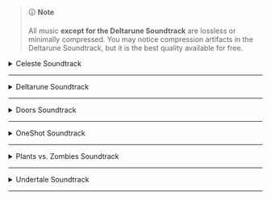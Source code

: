 > 🛈 **Note**
>
> All music **except for the Deltarune Soundtrack** are lossless or minimally compressed. You may notice compression artifacts in the Deltarune Soundtrack, but it is the best quality available for free.

<!-- files -->
<details>
<hr>
<summary>Celeste Soundtrack</summary>
<a href="Celeste Soundtrack/Celeste Original Soundtrack.png">Celeste Original Soundtrack.png</a><br>
<a href="Celeste Soundtrack/Prologue.mp3">Prologue.mp3</a><br>
<a href="Celeste Soundtrack/First Steps.mp3">First Steps.mp3</a><br>
<a href="Celeste Soundtrack/Resurrections.mp3">Resurrections.mp3</a><br>
<a href="Celeste Soundtrack/Awake.mp3">Awake.mp3</a><br>
<a href="Celeste Soundtrack/Postcard from Celeste Mountain.mp3">Postcard from Celeste Mountain.mp3</a><br>
<a href="Celeste Soundtrack/Checking In.mp3">Checking In.mp3</a><br>
<a href="Celeste Soundtrack/Spirit of Hospitality.mp3">Spirit of Hospitality.mp3</a><br>
<a href="Celeste Soundtrack/Scattered and Lost.mp3">Scattered and Lost.mp3</a><br>
<a href="Celeste Soundtrack/Golden.mp3">Golden.mp3</a><br>
<a href="Celeste Soundtrack/Anxiety.mp3">Anxiety.mp3</a><br>
<a href="Celeste Soundtrack/Quiet and Falling.mp3">Quiet and Falling.mp3</a><br>
<a href="Celeste Soundtrack/In the Mirror.mp3">In the Mirror.mp3</a><br>
<a href="Celeste Soundtrack/Madeline and Theo.mp3">Madeline and Theo.mp3</a><br>
<a href="Celeste Soundtrack/Starjump.mp3">Starjump.mp3</a><br>
<a href="Celeste Soundtrack/Reflection.mp3">Reflection.mp3</a><br>
<a href="Celeste Soundtrack/Confronting Myself.mp3">Confronting Myself.mp3</a><br>
<a href="Celeste Soundtrack/Little Goth.mp3">Little Goth.mp3</a><br>
<a href="Celeste Soundtrack/Reach for the Summit.mp3">Reach for the Summit.mp3</a><br>
<a href="Celeste Soundtrack/Exhale.mp3">Exhale.mp3</a><br>
<a href="Celeste Soundtrack/Heart of the Mountain.mp3">Heart of the Mountain.mp3</a><br>
<a href="Celeste Soundtrack/My Dearest Friends.mp3">My Dearest Friends.mp3</a><br>
</details><hr>
<details>
<hr>
<summary>Deltarune Soundtrack</summary>
<details>
<hr>
<summary>Chapter 1</summary>
<a href="Deltarune Soundtrack/Chapter 1/Deltarune Chapter 1 Soundtrack.png">Deltarune Chapter 1 Soundtrack.png</a><br>
<a href="Deltarune Soundtrack/Chapter 1/ANOTHER HIM.mp3">ANOTHER HIM.mp3</a><br>
<a href="Deltarune Soundtrack/Chapter 1/Beginning.mp3">Beginning.mp3</a><br>
<a href="Deltarune Soundtrack/Chapter 1/School.mp3">School.mp3</a><br>
<a href="Deltarune Soundtrack/Chapter 1/Susie.mp3">Susie.mp3</a><br>
<a href="Deltarune Soundtrack/Chapter 1/The Door.mp3">The Door.mp3</a><br>
<a href="Deltarune Soundtrack/Chapter 1/Cliffs.mp3">Cliffs.mp3</a><br>
<a href="Deltarune Soundtrack/Chapter 1/The Chase.mp3">The Chase.mp3</a><br>
<a href="Deltarune Soundtrack/Chapter 1/The Legend.mp3">The Legend.mp3</a><br>
<a href="Deltarune Soundtrack/Chapter 1/Lancer.mp3">Lancer.mp3</a><br>
<a href="Deltarune Soundtrack/Chapter 1/Rude Buster.mp3">Rude Buster.mp3</a><br>
<a href="Deltarune Soundtrack/Chapter 1/Empty Town.mp3">Empty Town.mp3</a><br>
<a href="Deltarune Soundtrack/Chapter 1/Weird Birds.mp3">Weird Birds.mp3</a><br>
<a href="Deltarune Soundtrack/Chapter 1/Field of Hopes and Dreams.mp3">Field of Hopes and Dreams.mp3</a><br>
<a href="Deltarune Soundtrack/Chapter 1/Fanfare (From Rose of Winter).mp3">Fanfare (From Rose of Winter).mp3</a><br>
<a href="Deltarune Soundtrack/Chapter 1/Lantern.mp3">Lantern.mp3</a><br>
<a href="Deltarune Soundtrack/Chapter 1/I'm Very Bad.mp3">I'm Very Bad.mp3</a><br>
<a href="Deltarune Soundtrack/Chapter 1/Checker Dance.mp3">Checker Dance.mp3</a><br>
<a href="Deltarune Soundtrack/Chapter 1/Quiet Autumn.mp3">Quiet Autumn.mp3</a><br>
<a href="Deltarune Soundtrack/Chapter 1/Scarlet Forest.mp3">Scarlet Forest.mp3</a><br>
<a href="Deltarune Soundtrack/Chapter 1/Thrash Machine.mp3">Thrash Machine.mp3</a><br>
<a href="Deltarune Soundtrack/Chapter 1/Vs. Lancer.mp3">Vs. Lancer.mp3</a><br>
<a href="Deltarune Soundtrack/Chapter 1/Basement.mp3">Basement.mp3</a><br>
<a href="Deltarune Soundtrack/Chapter 1/Imminent Death.mp3">Imminent Death.mp3</a><br>
<a href="Deltarune Soundtrack/Chapter 1/Vs. Susie.mp3">Vs. Susie.mp3</a><br>
<a href="Deltarune Soundtrack/Chapter 1/Card Castle.mp3">Card Castle.mp3</a><br>
<a href="Deltarune Soundtrack/Chapter 1/Rouxls Kaard.mp3">Rouxls Kaard.mp3</a><br>
<a href="Deltarune Soundtrack/Chapter 1/April 2012.mp3">April 2012.mp3</a><br>
<a href="Deltarune Soundtrack/Chapter 1/Hip Shop.mp3">Hip Shop.mp3</a><br>
<a href="Deltarune Soundtrack/Chapter 1/Gallery.mp3">Gallery.mp3</a><br>
<a href="Deltarune Soundtrack/Chapter 1/Chaos King.mp3">Chaos King.mp3</a><br>
<a href="Deltarune Soundtrack/Chapter 1/Darkness Falls.mp3">Darkness Falls.mp3</a><br>
<a href="Deltarune Soundtrack/Chapter 1/The Circus.mp3">The Circus.mp3</a><br>
<a href="Deltarune Soundtrack/Chapter 1/THE WORLD REVOLVING.mp3">THE WORLD REVOLVING.mp3</a><br>
<a href="Deltarune Soundtrack/Chapter 1/Friendship.mp3">Friendship.mp3</a><br>
<a href="Deltarune Soundtrack/Chapter 1/THE HOLY.mp3">THE HOLY.mp3</a><br>
<a href="Deltarune Soundtrack/Chapter 1/Your Power.mp3">Your Power.mp3</a><br>
<a href="Deltarune Soundtrack/Chapter 1/A Town Called Hometown.mp3">A Town Called Hometown.mp3</a><br>
<a href="Deltarune Soundtrack/Chapter 1/You Can Always Come Home.mp3">You Can Always Come Home.mp3</a><br>
<a href="Deltarune Soundtrack/Chapter 1/Don't Forget.mp3">Don't Forget.mp3</a><br>
<a href="Deltarune Soundtrack/Chapter 1/Before the Story.mp3">Before the Story.mp3</a><br>
<a href="Deltarune Soundtrack/Chapter 1/Dogcheck.mp3">Dogcheck.mp3</a><br>
</details><hr>
<details>
<hr>
<summary>Chapter 2</summary>
<a href="Deltarune Soundtrack/Chapter 2/Deltarune Chapter 2 Soundtrack.png">Deltarune Chapter 2 Soundtrack.png</a><br>
<a href="Deltarune Soundtrack/Chapter 2/Faint Glow.mp3">Faint Glow.mp3</a><br>
<a href="Deltarune Soundtrack/Chapter 2/Girl Next Door.mp3">Girl Next Door.mp3</a><br>
<a href="Deltarune Soundtrack/Chapter 2/My Castle Town.mp3">My Castle Town.mp3</a><br>
<a href="Deltarune Soundtrack/Chapter 2/Ohhhhohohoho!.mp3">Ohhhhohohoho!.mp3</a><br>
<a href="Deltarune Soundtrack/Chapter 2/Queen.mp3">Queen.mp3</a><br>
<a href="Deltarune Soundtrack/Chapter 2/A CYBER'S WORLD.mp3">A CYBER'S WORLD.mp3</a><br>
<a href="Deltarune Soundtrack/Chapter 2/A Simple Diversion.mp3">A Simple Diversion.mp3</a><br>
<a href="Deltarune Soundtrack/Chapter 2/Almost To The Guys!.mp3">Almost To The Guys!.mp3</a><br>
<a href="Deltarune Soundtrack/Chapter 2/Cool Beat.mp3">Cool Beat.mp3</a><br>
<a href="Deltarune Soundtrack/Chapter 2/When I Get Mad I Dance Like This.mp3">When I Get Mad I Dance Like This.mp3</a><br>
<a href="Deltarune Soundtrack/Chapter 2/Cyber Battle (Solo).mp3">Cyber Battle (Solo).mp3</a><br>
<a href="Deltarune Soundtrack/Chapter 2/When I Get Happy I Dance Like This.mp3">When I Get Happy I Dance Like This.mp3</a><br>
<a href="Deltarune Soundtrack/Chapter 2/Sound Studio.mp3">Sound Studio.mp3</a><br>
<a href="Deltarune Soundtrack/Chapter 2/Berdly.mp3">Berdly.mp3</a><br>
<a href="Deltarune Soundtrack/Chapter 2/Smart Race.mp3">Smart Race.mp3</a><br>
<a href="Deltarune Soundtrack/Chapter 2/Faint Courage (Game Over).mp3">Faint Courage (Game Over).mp3</a><br>
<a href="Deltarune Soundtrack/Chapter 2/WELCOME TO THE CITY.mp3">WELCOME TO THE CITY.mp3</a><br>
<a href="Deltarune Soundtrack/Chapter 2/Mini Studio.mp3">Mini Studio.mp3</a><br>
<a href="Deltarune Soundtrack/Chapter 2/Holiday Studio.mp3">Holiday Studio.mp3</a><br>
<a href="Deltarune Soundtrack/Chapter 2/Cool Mixtape.mp3">Cool Mixtape.mp3</a><br>
<a href="Deltarune Soundtrack/Chapter 2/HEY EVERY !.mp3">HEY EVERY !.mp3</a><br>
<a href="Deltarune Soundtrack/Chapter 2/Spamton.mp3">Spamton.mp3</a><br>
<a href="Deltarune Soundtrack/Chapter 2/NOW'S YOUR CHANCE TO BE A.mp3">NOW'S YOUR CHANCE TO BE A.mp3</a><br>
<a href="Deltarune Soundtrack/Chapter 2/Elegant Enterance.mp3">Elegant Enterance.mp3</a><br>
<a href="Deltarune Soundtrack/Chapter 2/Bluebird of Misfortune.mp3">Bluebird of Misfortune.mp3</a><br>
<a href="Deltarune Soundtrack/Chapter 2/Pandora Palace.mp3">Pandora Palace.mp3</a><br>
<a href="Deltarune Soundtrack/Chapter 2/KEYGEN.mp3">KEYGEN.mp3</a><br>
<a href="Deltarune Soundtrack/Chapter 2/Acid Tunnel of Love.mp3">Acid Tunnel of Love.mp3</a><br>
<a href="Deltarune Soundtrack/Chapter 2/It's Pronounced  Rules.mp3">It's Pronounced  Rules.mp3</a><br>
<a href="Deltarune Soundtrack/Chapter 2/Lost Girl.mp3">Lost Girl.mp3</a><br>
<a href="Deltarune Soundtrack/Chapter 2/Ferris Wheel.mp3">Ferris Wheel.mp3</a><br>
<a href="Deltarune Soundtrack/Chapter 2/Attack of the Killer Queen.mp3">Attack of the Killer Queen.mp3</a><br>
<a href="Deltarune Soundtrack/Chapter 2/Giga Size.mp3">Giga Size.mp3</a><br>
<a href="Deltarune Soundtrack/Chapter 2/Powers Combined.mp3">Powers Combined.mp3</a><br>
<a href="Deltarune Soundtrack/Chapter 2/Knock You Down !!.mp3">Knock You Down !!.mp3</a><br>
<a href="Deltarune Soundtrack/Chapter 2/The Dark Truth.mp3">The Dark Truth.mp3</a><br>
<a href="Deltarune Soundtrack/Chapter 2/Digital Roots.mp3">Digital Roots.mp3</a><br>
<a href="Deltarune Soundtrack/Chapter 2/Deal Gone Wrong.mp3">Deal Gone Wrong.mp3</a><br>
<a href="Deltarune Soundtrack/Chapter 2/BIG SHOT.mp3">BIG SHOT.mp3</a><br>
<a href="Deltarune Soundtrack/Chapter 2/A Real Boy!.mp3">A Real Boy!.mp3</a><br>
<a href="Deltarune Soundtrack/Chapter 2/Dialtone.mp3">Dialtone.mp3</a><br>
<a href="Deltarune Soundtrack/Chapter 2/sans..mp3">sans..mp3</a><br>
<a href="Deltarune Soundtrack/Chapter 2/Chill Jailbreak Alarm to Study And Relax To.mp3">Chill Jailbreak Alarm to Study And Relax To.mp3</a><br>
<a href="Deltarune Soundtrack/Chapter 2/You Can Always Come Home.mp3">You Can Always Come Home.mp3</a><br>
<a href="Deltarune Soundtrack/Chapter 2/Until Next Time.mp3">Until Next Time.mp3</a><br>
<a href="Deltarune Soundtrack/Chapter 2/A-pplause for Berdly.mp3">A-pplause for Berdly.mp3</a><br>
<a href="Deltarune Soundtrack/Chapter 2/Berdly Battle (Really Tense Heartbeat Momento Version).mp3">Berdly Battle (Really Tense Heartbeat Momento Version).mp3</a><br>
<a href="Deltarune Soundtrack/Chapter 2/Cyber Battle.mp3">Cyber Battle.mp3</a><br>
<a href="Deltarune Soundtrack/Chapter 2/Determination.mp3">Determination.mp3</a><br>
<a href="Deltarune Soundtrack/Chapter 2/WELCOME TO THE CITY (Alt).mp3">WELCOME TO THE CITY (Alt).mp3</a><br>
</details><hr>
</details><hr>
<details>
<hr>
<summary>Doors Soundtrack</summary>
<details>
<hr>
<summary>Volume 1</summary>
<a href="Doors Soundtrack/Volume 1/Doors (Original Game Soundtrack), Vol. 1.png">Doors (Original Game Soundtrack), Vol. 1.png</a><br>
<a href="Doors Soundtrack/Volume 1/Dawn Of The Doors.mp3">Dawn Of The Doors.mp3</a><br>
<a href="Doors Soundtrack/Volume 1/Elevator Jam.mp3">Elevator Jam.mp3</a><br>
<a href="Doors Soundtrack/Volume 1/Guiding Light.mp3">Guiding Light.mp3</a><br>
<a href="Doors Soundtrack/Volume 1/Here I Come.mp3">Here I Come.mp3</a><br>
<a href="Doors Soundtrack/Volume 1/Unhinged.mp3">Unhinged.mp3</a><br>
</details><hr>
<details>
<hr>
<summary>Volume 2</summary>
<a href="Doors Soundtrack/Volume 2/Doors (Original Game Soundtrack), Vol. 2.png">Doors (Original Game Soundtrack), Vol. 2.png</a><br>
<a href="Doors Soundtrack/Volume 2/Trailer Theme Remix.mp3">Trailer Theme Remix.mp3</a><br>
<a href="Doors Soundtrack/Volume 2/Elevator Jam Remix.mp3">Elevator Jam Remix.mp3</a><br>
<a href="Doors Soundtrack/Volume 2/Curious Light.mp3">Curious Light.mp3</a><br>
<a href="Doors Soundtrack/Volume 2/Jeff's Jingle.mp3">Jeff's Jingle.mp3</a><br>
<a href="Doors Soundtrack/Volume 2/Unhinged II.mp3">Unhinged II.mp3</a><br>
<a href="Doors Soundtrack/Volume 2/Elevator Jammed.mp3">Elevator Jammed.mp3</a><br>
</details><hr>
</details><hr>
<details>
<hr>
<summary>OneShot Soundtrack</summary>
<details>
<hr>
<summary>Solstice</summary>
<a href="OneShot Soundtrack/Solstice/Happily Ever After.jpg">Happily Ever After.jpg</a><br>
<a href="OneShot Soundtrack/Solstice/OneShot Solstice Soundtrack.png">OneShot Solstice Soundtrack.png</a><br>
<a href="OneShot Soundtrack/Solstice/Prelude.flac">Prelude.flac</a><br>
<a href="OneShot Soundtrack/Solstice/Deep Mines.flac">Deep Mines.flac</a><br>
<a href="OneShot Soundtrack/Solstice/Vestige.flac">Vestige.flac</a><br>
<a href="OneShot Soundtrack/Solstice/Sonder (extended).flac">Sonder (extended).flac</a><br>
<a href="OneShot Soundtrack/Solstice/Out of Protocol.flac">Out of Protocol.flac</a><br>
<a href="OneShot Soundtrack/Solstice/Panic.flac">Panic.flac</a><br>
<a href="OneShot Soundtrack/Solstice/Collapse.flac">Collapse.flac</a><br>
<a href="OneShot Soundtrack/Solstice/Navigate (extended).flac">Navigate (extended).flac</a><br>
<a href="OneShot Soundtrack/Solstice/The FIrst Universe.flac">The FIrst Universe.flac</a><br>
<a href="OneShot Soundtrack/Solstice/Aviator.flac">Aviator.flac</a><br>
<a href="OneShot Soundtrack/Solstice/Eleventh hour.flac">Eleventh hour.flac</a><br>
<a href="OneShot Soundtrack/Solstice/Rue.flac">Rue.flac</a><br>
<a href="OneShot Soundtrack/Solstice/The Author.flac">The Author.flac</a><br>
<a href="OneShot Soundtrack/Solstice/The World Machine.flac">The World Machine.flac</a><br>
<a href="OneShot Soundtrack/Solstice/Encounter.flac">Encounter.flac</a><br>
<a href="OneShot Soundtrack/Solstice/Solstice.flac">Solstice.flac</a><br>
<a href="OneShot Soundtrack/Solstice/Sunrise.flac">Sunrise.flac</a><br>
<a href="OneShot Soundtrack/Solstice/In Memory.flac">In Memory.flac</a><br>
<a href="OneShot Soundtrack/Solstice/Epilogue.flac">Epilogue.flac</a><br>
<a href="OneShot Soundtrack/Solstice/Homesick.flac">Homesick.flac</a><br>
<a href="OneShot Soundtrack/Solstice/Inventory.flac">Inventory.flac</a><br>
<a href="OneShot Soundtrack/Solstice/Simpler Secrets.flac">Simpler Secrets.flac</a><br>
<a href="OneShot Soundtrack/Solstice/First Flight.flac">First Flight.flac</a><br>
<a href="OneShot Soundtrack/Solstice/The Simulation.flac">The Simulation.flac</a><br>
<a href="OneShot Soundtrack/Solstice/Ghost in the Machine.flac">Ghost in the Machine.flac</a><br>
<a href="OneShot Soundtrack/Solstice/Happily Ever After.flac">Happily Ever After.flac</a><br>
<a href="OneShot Soundtrack/Solstice/Niko's Theme.flac">Niko's Theme.flac</a><br>
</details><hr>
<a href="OneShot Soundtrack/IT'S TIME TO FIGHT CRIME.jpg">IT'S TIME TO FIGHT CRIME.jpg</a><br>
<a href="OneShot Soundtrack/OneShot Soundtrack.png">OneShot Soundtrack.png</a><br>
<a href="OneShot Soundtrack/Ram.jpg">Ram.jpg</a><br>
<a href="OneShot Soundtrack/My Burden Is Light.flac">My Burden Is Light.flac</a><br>
<a href="OneShot Soundtrack/Someplace I Know.flac">Someplace I Know.flac</a><br>
<a href="OneShot Soundtrack/Puzzle Solved.flac">Puzzle Solved.flac</a><br>
<a href="OneShot Soundtrack/Phosphor.flac">Phosphor.flac</a><br>
<a href="OneShot Soundtrack/The Prophecy.flac">The Prophecy.flac</a><br>
<a href="OneShot Soundtrack/Abandoned Factory.flac">Abandoned Factory.flac</a><br>
<a href="OneShot Soundtrack/Silverpoint.flac">Silverpoint.flac</a><br>
<a href="OneShot Soundtrack/A God's Machine.flac">A God's Machine.flac</a><br>
<a href="OneShot Soundtrack/Rowbot.flac">Rowbot.flac</a><br>
<a href="OneShot Soundtrack/Geothermal.flac">Geothermal.flac</a><br>
<a href="OneShot Soundtrack/Distant.flac">Distant.flac</a><br>
<a href="OneShot Soundtrack/Into The Light.flac">Into The Light.flac</a><br>
<a href="OneShot Soundtrack/Self Contained Universe (Reprise).flac">Self Contained Universe (Reprise).flac</a><br>
<a href="OneShot Soundtrack/Navigate.flac">Navigate.flac</a><br>
<a href="OneShot Soundtrack/To Sleep.flac">To Sleep.flac</a><br>
<a href="OneShot Soundtrack/To Dream.flac">To Dream.flac</a><br>
<a href="OneShot Soundtrack/Flooded Ruins.flac">Flooded Ruins.flac</a><br>
<a href="OneShot Soundtrack/Alula.flac">Alula.flac</a><br>
<a href="OneShot Soundtrack/Children of the Ruins.flac">Children of the Ruins.flac</a><br>
<a href="OneShot Soundtrack/Ram.flac">Ram.flac</a><br>
<a href="OneShot Soundtrack/Pretty Bad.flac">Pretty Bad.flac</a><br>
<a href="OneShot Soundtrack/On Little Cat Feet.flac">On Little Cat Feet.flac</a><br>
<a href="OneShot Soundtrack/Indoors.flac">Indoors.flac</a><br>
<a href="OneShot Soundtrack/Dark Stairwell.flac">Dark Stairwell.flac</a><br>
<a href="OneShot Soundtrack/Sonder.flac">Sonder.flac</a><br>
<a href="OneShot Soundtrack/Pretty nice day, huh....flac">Pretty nice day, huh....flac</a><br>
<a href="OneShot Soundtrack/On Little Cat Feet (ground).flac">On Little Cat Feet (ground).flac</a><br>
<a href="OneShot Soundtrack/Library Stroll.flac">Library Stroll.flac</a><br>
<a href="OneShot Soundtrack/Simple Secrets.flac">Simple Secrets.flac</a><br>
<a href="OneShot Soundtrack/Factory.flac">Factory.flac</a><br>
<a href="OneShot Soundtrack/Library Nap.flac">Library Nap.flac</a><br>
<a href="OneShot Soundtrack/The Tower.flac">The Tower.flac</a><br>
<a href="OneShot Soundtrack/Distant water.flac">Distant water.flac</a><br>
<a href="OneShot Soundtrack/Niko and the World Machine.flac">Niko and the World Machine.flac</a><br>
<a href="OneShot Soundtrack/I'm Here.flac">I'm Here.flac</a><br>
<a href="OneShot Soundtrack/Pretty.flac">Pretty.flac</a><br>
<a href="OneShot Soundtrack/Sun.flac">Sun.flac</a><br>
<a href="OneShot Soundtrack/Self Contained Universe.flac">Self Contained Universe.flac</a><br>
<a href="OneShot Soundtrack/Thanks For Everything.flac">Thanks For Everything.flac</a><br>
<a href="OneShot Soundtrack/OneShot Trailer.flac">OneShot Trailer.flac</a><br>
<a href="OneShot Soundtrack/Countdown.flac">Countdown.flac</a><br>
<a href="OneShot Soundtrack/IT'S TIME TO FIGHT CRIME.flac">IT'S TIME TO FIGHT CRIME.flac</a><br>
</details><hr>
<details>
<hr>
<summary>Plants vs. Zombies Soundtrack</summary>
<details>
<hr>
<summary>Normal-Horde Variants</summary>
<a href="Plants vs. Zombies Soundtrack/Normal-Horde Variants/Grasswalk (Normal).flac">Grasswalk (Normal).flac</a><br>
<a href="Plants vs. Zombies Soundtrack/Normal-Horde Variants/Grasswalk (Horde).flac">Grasswalk (Horde).flac</a><br>
<a href="Plants vs. Zombies Soundtrack/Normal-Horde Variants/Watery Graves (Normal).flac">Watery Graves (Normal).flac</a><br>
<a href="Plants vs. Zombies Soundtrack/Normal-Horde Variants/Watery Graves (Horde).flac">Watery Graves (Horde).flac</a><br>
<a href="Plants vs. Zombies Soundtrack/Normal-Horde Variants/Rigor Mormist (Normal).flac">Rigor Mormist (Normal).flac</a><br>
<a href="Plants vs. Zombies Soundtrack/Normal-Horde Variants/Rigor Mormist (Horde).flac">Rigor Mormist (Horde).flac</a><br>
<a href="Plants vs. Zombies Soundtrack/Normal-Horde Variants/Graze the Roof (Horde).flac">Graze the Roof (Horde).flac</a><br>
<a href="Plants vs. Zombies Soundtrack/Normal-Horde Variants/Graze the Roof (Normal).flac">Graze the Roof (Normal).flac</a><br>
</details><hr>
<a href="Plants vs. Zombies Soundtrack/Plants vs. Zombies Soundtrack.jpg">Plants vs. Zombies Soundtrack.jpg</a><br>
<a href="Plants vs. Zombies Soundtrack/Crazy Dave (Intro Theme).flac">Crazy Dave (Intro Theme).flac</a><br>
<a href="Plants vs. Zombies Soundtrack/Choose Your Seeds.flac">Choose Your Seeds.flac</a><br>
<a href="Plants vs. Zombies Soundtrack/Grasswalk.flac">Grasswalk.flac</a><br>
<a href="Plants vs. Zombies Soundtrack/Moongrains.flac">Moongrains.flac</a><br>
<a href="Plants vs. Zombies Soundtrack/Moongrains (Horde).flac">Moongrains (Horde).flac</a><br>
<a href="Plants vs. Zombies Soundtrack/Watery Graves.flac">Watery Graves.flac</a><br>
<a href="Plants vs. Zombies Soundtrack/Rigor Mormist.flac">Rigor Mormist.flac</a><br>
<a href="Plants vs. Zombies Soundtrack/Graze the Roof.flac">Graze the Roof.flac</a><br>
<a href="Plants vs. Zombies Soundtrack/Loonboon.flac">Loonboon.flac</a><br>
<a href="Plants vs. Zombies Soundtrack/Cerebrawl.flac">Cerebrawl.flac</a><br>
<a href="Plants vs. Zombies Soundtrack/Zen Garden.flac">Zen Garden.flac</a><br>
<a href="Plants vs. Zombies Soundtrack/Ultimate Battle.flac">Ultimate Battle.flac</a><br>
<a href="Plants vs. Zombies Soundtrack/Brainiac Maniac.flac">Brainiac Maniac.flac</a><br>
</details><hr>
<details>
<hr>
<summary>Undertale Soundtrack</summary>
<a href="Undertale Soundtrack/Undertale Soundtrack.png">Undertale Soundtrack.png</a><br>
<a href="Undertale Soundtrack/Once Upon A Time.mp3">Once Upon A Time.mp3</a><br>
<a href="Undertale Soundtrack/Start Menu.mp3">Start Menu.mp3</a><br>
<a href="Undertale Soundtrack/Your Best Friend.mp3">Your Best Friend.mp3</a><br>
<a href="Undertale Soundtrack/Fallen Down.mp3">Fallen Down.mp3</a><br>
<a href="Undertale Soundtrack/Ruins.mp3">Ruins.mp3</a><br>
<a href="Undertale Soundtrack/Uwa!! So Temperate♫.mp3">Uwa!! So Temperate♫.mp3</a><br>
<a href="Undertale Soundtrack/Anticipation.mp3">Anticipation.mp3</a><br>
<a href="Undertale Soundtrack/Unnecessary Tension.mp3">Unnecessary Tension.mp3</a><br>
<a href="Undertale Soundtrack/Enemy Approaching.mp3">Enemy Approaching.mp3</a><br>
<a href="Undertale Soundtrack/Ghost Fight.mp3">Ghost Fight.mp3</a><br>
<a href="Undertale Soundtrack/Determination.mp3">Determination.mp3</a><br>
<a href="Undertale Soundtrack/Home.mp3">Home.mp3</a><br>
<a href="Undertale Soundtrack/Home (Music Box).mp3">Home (Music Box).mp3</a><br>
<a href="Undertale Soundtrack/Heartache.mp3">Heartache.mp3</a><br>
<a href="Undertale Soundtrack/sans.mp3">sans.mp3</a><br>
<a href="Undertale Soundtrack/Nyeh Heh Heh!.mp3">Nyeh Heh Heh!.mp3</a><br>
<a href="Undertale Soundtrack/Snowy.mp3">Snowy.mp3</a><br>
<a href="Undertale Soundtrack/Uwa!! So Holiday♫.mp3">Uwa!! So Holiday♫.mp3</a><br>
<a href="Undertale Soundtrack/Dogbass.mp3">Dogbass.mp3</a><br>
<a href="Undertale Soundtrack/Mysterious Place.mp3">Mysterious Place.mp3</a><br>
<a href="Undertale Soundtrack/Dogsong.mp3">Dogsong.mp3</a><br>
<a href="Undertale Soundtrack/Snowdin Town.mp3">Snowdin Town.mp3</a><br>
<a href="Undertale Soundtrack/Shop.mp3">Shop.mp3</a><br>
<a href="Undertale Soundtrack/Bonetrousle.mp3">Bonetrousle.mp3</a><br>
<a href="Undertale Soundtrack/Dating Start!.mp3">Dating Start!.mp3</a><br>
<a href="Undertale Soundtrack/Dating Tense!.mp3">Dating Tense!.mp3</a><br>
<a href="Undertale Soundtrack/Dating Fight!.mp3">Dating Fight!.mp3</a><br>
<a href="Undertale Soundtrack/Premonition.mp3">Premonition.mp3</a><br>
<a href="Undertale Soundtrack/Danger Mystery.mp3">Danger Mystery.mp3</a><br>
<a href="Undertale Soundtrack/Undyne.mp3">Undyne.mp3</a><br>
<a href="Undertale Soundtrack/Waterfall.mp3">Waterfall.mp3</a><br>
<a href="Undertale Soundtrack/Run!.mp3">Run!.mp3</a><br>
<a href="Undertale Soundtrack/Quiet Water.mp3">Quiet Water.mp3</a><br>
<a href="Undertale Soundtrack/Memory.mp3">Memory.mp3</a><br>
<a href="Undertale Soundtrack/Bird That Carries You Over A Disproportionately Small Gap.mp3">Bird That Carries You Over A Disproportionately Small Gap.mp3</a><br>
<a href="Undertale Soundtrack/Dummy!.mp3">Dummy!.mp3</a><br>
<a href="Undertale Soundtrack/Pathetic House.mp3">Pathetic House.mp3</a><br>
<a href="Undertale Soundtrack/Spooktune.mp3">Spooktune.mp3</a><br>
<a href="Undertale Soundtrack/Spookwave.mp3">Spookwave.mp3</a><br>
<a href="Undertale Soundtrack/Ghouliday.mp3">Ghouliday.mp3</a><br>
<a href="Undertale Soundtrack/Chill.mp3">Chill.mp3</a><br>
<a href="Undertale Soundtrack/Thundersnail.mp3">Thundersnail.mp3</a><br>
<a href="Undertale Soundtrack/Temmie Village.mp3">Temmie Village.mp3</a><br>
<a href="Undertale Soundtrack/Tem Shop.mp3">Tem Shop.mp3</a><br>
<a href="Undertale Soundtrack/NGAHHH!!.mp3">NGAHHH!!.mp3</a><br>
<a href="Undertale Soundtrack/Spear of Justice.mp3">Spear of Justice.mp3</a><br>
<a href="Undertale Soundtrack/Ooo.mp3">Ooo.mp3</a><br>
<a href="Undertale Soundtrack/Alphys.mp3">Alphys.mp3</a><br>
<a href="Undertale Soundtrack/It's Showtime!.mp3">It's Showtime!.mp3</a><br>
<a href="Undertale Soundtrack/Metal Crusher.mp3">Metal Crusher.mp3</a><br>
<a href="Undertale Soundtrack/Another Medium.mp3">Another Medium.mp3</a><br>
<a href="Undertale Soundtrack/Uwa!! So HEATS!!♫.mp3">Uwa!! So HEATS!!♫.mp3</a><br>
<a href="Undertale Soundtrack/Stronger Monsters.mp3">Stronger Monsters.mp3</a><br>
<a href="Undertale Soundtrack/Hotel.mp3">Hotel.mp3</a><br>
<a href="Undertale Soundtrack/Can You Really Call This A Hotel, I Didn't Receive A Mint On My Pillow Or Anything.mp3">Can You Really Call This A Hotel, I Didn't Receive A Mint On My Pillow Or Anything.mp3</a><br>
<a href="Undertale Soundtrack/Confession.mp3">Confession.mp3</a><br>
<a href="Undertale Soundtrack/Live Report.mp3">Live Report.mp3</a><br>
<a href="Undertale Soundtrack/Death Report.mp3">Death Report.mp3</a><br>
<a href="Undertale Soundtrack/Spider Dance.mp3">Spider Dance.mp3</a><br>
<a href="Undertale Soundtrack/Wrong Enemy !-.mp3">Wrong Enemy !-.mp3</a><br>
<a href="Undertale Soundtrack/Oh! One True Love.mp3">Oh! One True Love.mp3</a><br>
<a href="Undertale Soundtrack/Oh! Dungeon.mp3">Oh! Dungeon.mp3</a><br>
<a href="Undertale Soundtrack/It's Raining Somewhere Else.mp3">It's Raining Somewhere Else.mp3</a><br>
<a href="Undertale Soundtrack/CORE Approach.mp3">CORE Approach.mp3</a><br>
<a href="Undertale Soundtrack/CORE.mp3">CORE.mp3</a><br>
<a href="Undertale Soundtrack/Last Episode!.mp3">Last Episode!.mp3</a><br>
<a href="Undertale Soundtrack/Oh My.mp3">Oh My.mp3</a><br>
<a href="Undertale Soundtrack/Death by Glamour.mp3">Death by Glamour.mp3</a><br>
<a href="Undertale Soundtrack/For the Fans.mp3">For the Fans.mp3</a><br>
<a href="Undertale Soundtrack/Long Elevator.mp3">Long Elevator.mp3</a><br>
<a href="Undertale Soundtrack/Undertale.mp3">Undertale.mp3</a><br>
<a href="Undertale Soundtrack/Song That Might Play When You Fight Sans.mp3">Song That Might Play When You Fight Sans.mp3</a><br>
<a href="Undertale Soundtrack/The Choice.mp3">The Choice.mp3</a><br>
<a href="Undertale Soundtrack/Small Shock.mp3">Small Shock.mp3</a><br>
<a href="Undertale Soundtrack/Barrier.mp3">Barrier.mp3</a><br>
<a href="Undertale Soundtrack/Bergentrückung.mp3">Bergentrückung.mp3</a><br>
<a href="Undertale Soundtrack/ASGORE.mp3">ASGORE.mp3</a><br>
<a href="Undertale Soundtrack/You Idiot.mp3">You Idiot.mp3</a><br>
<a href="Undertale Soundtrack/Your Best Nightmare.mp3">Your Best Nightmare.mp3</a><br>
<a href="Undertale Soundtrack/Finale.mp3">Finale.mp3</a><br>
<a href="Undertale Soundtrack/An Ending.mp3">An Ending.mp3</a><br>
<a href="Undertale Soundtrack/She's Playing Piano.mp3">She's Playing Piano.mp3</a><br>
<a href="Undertale Soundtrack/Here We Are.mp3">Here We Are.mp3</a><br>
<a href="Undertale Soundtrack/Amalgam.mp3">Amalgam.mp3</a><br>
<a href="Undertale Soundtrack/Fallen Down (Reprise).mp3">Fallen Down (Reprise).mp3</a><br>
<a href="Undertale Soundtrack/Don't Give Up.mp3">Don't Give Up.mp3</a><br>
<a href="Undertale Soundtrack/Hopes and Dreams.mp3">Hopes and Dreams.mp3</a><br>
<a href="Undertale Soundtrack/Burn in Despair!.mp3">Burn in Despair!.mp3</a><br>
<a href="Undertale Soundtrack/SAVE the World.mp3">SAVE the World.mp3</a><br>
<a href="Undertale Soundtrack/His Theme.mp3">His Theme.mp3</a><br>
<a href="Undertale Soundtrack/Final Power.mp3">Final Power.mp3</a><br>
<a href="Undertale Soundtrack/Reunited.mp3">Reunited.mp3</a><br>
<a href="Undertale Soundtrack/Menu (Full).mp3">Menu (Full).mp3</a><br>
<a href="Undertale Soundtrack/Respite.mp3">Respite.mp3</a><br>
<a href="Undertale Soundtrack/Bring It In, Guys!.mp3">Bring It In, Guys!.mp3</a><br>
<a href="Undertale Soundtrack/Last Goodbye.mp3">Last Goodbye.mp3</a><br>
<a href="Undertale Soundtrack/But the Earth Refused to Die.mp3">But the Earth Refused to Die.mp3</a><br>
<a href="Undertale Soundtrack/Battle Against a True Hero.mp3">Battle Against a True Hero.mp3</a><br>
<a href="Undertale Soundtrack/Power of -NEO-.mp3">Power of -NEO-.mp3</a><br>
<a href="Undertale Soundtrack/Megalovania.mp3">Megalovania.mp3</a><br>
<a href="Undertale Soundtrack/Good Night.mp3">Good Night.mp3</a><br>
</details><hr>
<!-- files-end -->

